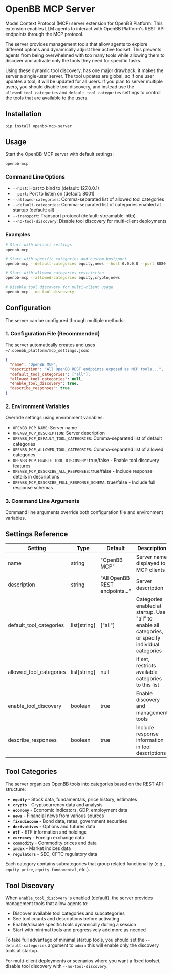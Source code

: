 # OpenBB MCP Server

Model Context Protocol (MCP) server extension for OpenBB Platform. This extension enables LLM agents to interact with OpenBB Platform's REST API endpoints through the MCP protocol.

The server provides management tools that allow agents to explore different options and dynamically adjust their active toolset. This prevents agents from being overwhelmed with too many tools while allowing them to discover and activate only the tools they need for specific tasks.

Using these dynamic tool discovery, has one major drawback, it makes the server a single-user server. The tool updates are global, so if one user updates a tool, it will be updated for all users. If you plan to server multiple users, you should disable tool discovery, and instead use the `allowed_tool_categories` and `default_tool_categories` settings to control the tools that are available to the users.

## Installation

```bash
pip install openbb-mcp-server
```

## Usage

Start the OpenBB MCP server with default settings:

```bash
openbb-mcp
```

### Command Line Options

- `--host`: Host to bind to (default: 127.0.0.1)
- `--port`: Port to listen on (default: 8001)
- `--allowed-categories`: Comma-separated list of allowed tool categories
- `--default-categories`: Comma-separated list of categories enabled at startup (default: all)
- `--transport`: Transport protocol (default: streamable-http)
- `--no-tool-discovery`: Disable tool discovery for multi-client deployments

### Examples

```bash
# Start with default settings
openbb-mcp

# Start with specific categories and custom host/port
openbb-mcp --default-categories equity,news --host 0.0.0.0 --port 8080

# Start with allowed categories restriction
openbb-mcp --allowed-categories equity,crypto,news

# Disable tool discovery for multi-client usage
openbb-mcp --no-tool-discovery
```

## Configuration

The server can be configured through multiple methods:

### 1. Configuration File (Recommended)

The server automatically creates and uses `~/.openbb_platform/mcp_settings.json`:

```json
{
  "name": "OpenBB MCP",
  "description": "All OpenBB REST endpoints exposed as MCP tools...",
  "default_tool_categories": ["all"],
  "allowed_tool_categories": null,
  "enable_tool_discovery": true,
  "describe_responses": true
}
```

### 2. Environment Variables

Override settings using environment variables:
- `OPENBB_MCP_NAME`: Server name
- `OPENBB_MCP_DESCRIPTION`: Server description  
- `OPENBB_MCP_DEFAULT_TOOL_CATEGORIES`: Comma-separated list of default categories
- `OPENBB_MCP_ALLOWED_TOOL_CATEGORIES`: Comma-separated list of allowed categories
- `OPENBB_MCP_ENABLE_TOOL_DISCOVERY`: true/false - Enable tool discovery features
- `OPENBB_MCP_DESCRIBE_ALL_RESPONSES`: true/false - Include response details in descriptions
- `OPENBB_MCP_DESCRIBE_FULL_RESPONSE_SCHEMA`: true/false - Include full response schemas

### 3. Command Line Arguments

Command line arguments override both configuration file and environment variables.

## Settings Reference

| Setting | Type | Default | Description |
|---------|------|---------|-------------|
| name | string | "OpenBB MCP" | Server name displayed to MCP clients |
| description | string | "All OpenBB REST endpoints..." | Server description |
| default_tool_categories | list[string] | ["all"] | Categories enabled at startup. Use "all" to enable all categories, or specify individual categories |
| allowed_tool_categories | list[string] | null | If set, restricts available categories to this list |
| enable_tool_discovery | boolean | true | Enable discovery and management tools |
| describe_responses | boolean | true | Include response information in tool descriptions |

## Tool Categories

The server organizes OpenBB tools into categories based on the REST API structure:

- **`equity`** - Stock data, fundamentals, price history, estimates
- **`crypto`** - Cryptocurrency data and analysis  
- **`economy`** - Economic indicators, GDP, employment data
- **`news`** - Financial news from various sources
- **`fixedincome`** - Bond data, rates, government securities
- **`derivatives`** - Options and futures data
- **`etf`** - ETF information and holdings
- **`currency`** - Foreign exchange data
- **`commodity`** - Commodity prices and data
- **`index`** - Market indices data
- **`regulators`** - SEC, CFTC regulatory data

Each category contains subcategories that group related functionality (e.g., `equity_price`, `equity_fundamental`, etc.).

## Tool Discovery

When `enable_tool_discovery` is enabled (default), the server provides management tools that allow agents to:

- Discover available tool categories and subcategories
- See tool counts and descriptions before activating
- Enable/disable specific tools dynamically during a session
- Start with minimal tools and progressively add more as needed

To take full advantage of minimal startup tools, you should set the `--default-categories` argument to `admin` this will enable only the discovery tools at startup.

For multi-client deployments or scenarios where you want a fixed toolset, disable tool discovery with `--no-tool-discovery`.